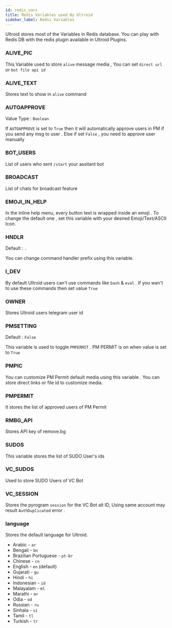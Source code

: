 ```yaml
---
id: redis_vars
title: Redis Variables used By Ultroid
sidebar_label: Redis Variables
---
```


Ultroid stores most of the Variables in Redis database. You can play with Redis DB with the redis plugin available in Ultroid Plugins.


### ALIVE_PIC

This Variable used to store `alive` message media , You can set `direct url` or `bot file api id`

### ALIVE_TEXT

Stores text to show in `alive` command

### AUTOAPPROVE

Value Type : `Boolean`

If `AUTOAPPROVE` is set to `True` then it will automatically approve users in PM if you send any msg to user . Else if set `False` , you need to approve user manually

### BOT_USERS

List of users who sent `/start` your assitant bot

### BROADCAST

List of chats for broadcast feature

### EMOJI_IN_HELP

In the inline help menu, every button text is wrapped inside an emoji . To change the default one , set this variable with your desired Emoji/Text/ASCII Icon.

### HNDLR

Default : `.`

You can change command handler prefix using this variable.

### I_DEV

By default Ultroid users can't use commands like `bash` & `eval` . If you wan't to use these commands then set value `True`

### OWNER

Stores Ultroid users telegram user id

### PMSETTING

Default : `False`

This variable is used to toggle `PMPERMIT` . PM PERMIT is on when value is set to `True`

### PMPIC

You can customize PM Permit default media using this variable . You can store direct links or file id to customize media.

### PMPERMIT

It stores the list of approved users of PM Permit

### RMBG_API

Stores API key of remove.bg

### SUDOS 

This variable stores the list of SUDO User's ids

### VC_SUDOS

Used to store SUDO Users of VC Bot

### VC_SESSION

Stores the pyrogram `session` for the VC Bot alt ID, Using same account may result `AuthDuplicated` error .

### language

Stores the default language for Ultroid.

- Arabic - `ar`
- Bengali - `bn`
- Brazilian Portuguese - `pt-br`
- Chinese - `cn`
- English - `en` (default)
- Gujarati - `gu`
- Hindi - `hi`
- Indonesian - `id`
- Malayalam - `ml`
- Marathi - `mr`
- Odia - `od`
- Russian - `ru`
- Sinhala - `si`
- Tamil - `tl`
- Turkish - `tr`
